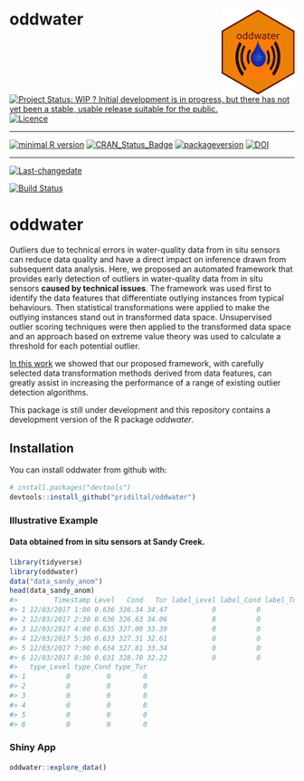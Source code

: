 
# oddwater <img src="man/fig/logo.png" align="right" height="150"/>

[![Project Status: WIP ? Initial development is in progress, but there
has not yet been a stable, usable release suitable for the
public.](https://www.repostatus.org/badges/latest/wip.svg)](https://www.repostatus.org/#wip)
[![Licence](https://img.shields.io/badge/licence-GPL--3-blue.svg)](https://www.gnu.org/licenses/gpl-3.0.en.html)

-----

[![minimal R
version](https://img.shields.io/badge/R%3E%3D-3.4.0-6666ff.svg)](https://cran.r-project.org/)
[![CRAN\_Status\_Badge](http://www.r-pkg.org/badges/version/oddwater)](https://cran.r-project.org/package=oddwater)
[![packageversion](https://img.shields.io/badge/Package%20version-0.6.0.9000-orange.svg?style=flat-square)](commits/master)
[![DOI](https://zenodo.org/badge/DOI/10.5281/zenodo.2890469.svg)](https://doi.org/10.5281/zenodo.2890469)

-----

[![Last-changedate](https://img.shields.io/badge/last%20change-2019--06--09-yellowgreen.svg)](/commits/master)

[![Build
Status](https://travis-ci.org/pridiltal/oddwater.svg?branch=master)](https://travis-ci.org/pridiltal/oddwater)

<!-- README.md is generated from README.Rmd. Please edit that file -->

# oddwater

Outliers due to technical errors in water-quality data from in situ
sensors can reduce data quality and have a direct impact on inference
drawn from subsequent data analysis. Here, we proposed an automated
framework that provides early detection of outliers in water-quality
data from in situ sensors **caused by technical issues**. The framework
was used first to identify the data features that differentiate outlying
instances from typical behaviours. Then statistical transformations were
applied to make the outlying instances stand out in transformed data
space. Unsupervised outlier scoring techniques were then applied to the
transformed data space and an approach based on extreme value theory was
used to calculate a threshold for each potential outlier.

[In this
work](https://www.monash.edu/__data/assets/pdf_file/0007/1645027/wp01-2019.pdf)
we showed that our proposed framework, with carefully selected data
transformation methods derived from data features, can greatly assist in
increasing the performance of a range of existing outlier detection
algorithms.

This package is still under development and this repository contains a
development version of the R package *oddwater*.

## Installation

You can install oddwater from github with:

``` r
# install.packages("devtools")
devtools::install_github("pridiltal/oddwater")
```

### Illustrative Example

#### Data obtained from in situ sensors at Sandy Creek.

``` r
library(tidyverse)
library(oddwater)
data("data_sandy_anom")
head(data_sandy_anom)
#>         Timestamp Level   Cond   Tur label_Level label_Cond label_Tur
#> 1 12/03/2017 1:00 0.636 326.34 34.47           0          0         0
#> 2 12/03/2017 2:30 0.636 326.63 34.06           0          0         0
#> 3 12/03/2017 4:00 0.635 327.00 33.39           0          0         0
#> 4 12/03/2017 5:30 0.633 327.31 32.61           0          0         0
#> 5 12/03/2017 7:00 0.634 327.81 33.34           0          0         0
#> 6 12/03/2017 8:30 0.631 328.70 32.22           0          0         0
#>   type_Level type_Cond type_Tur
#> 1          0         0        0
#> 2          0         0        0
#> 3          0         0        0
#> 4          0         0        0
#> 5          0         0        0
#> 6          0         0        0
```

### Shiny App

``` r
oddwater::explore_data()
```
